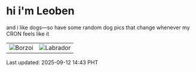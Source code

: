 # hi i'm Leoben

and i like dogs—so have some random dog pics that change whenever my CRON feels like it

|  |  |
|--------|----------|
| ![Borzoi](https://random-dog-vercel.vercel.app/api/random-borzoi?v=1757659394) | ![Labrador](https://random-dog-vercel.vercel.app/api/random-labrador?v=1757659394) |

Last updated: 2025-09-12 14:43 PHT
